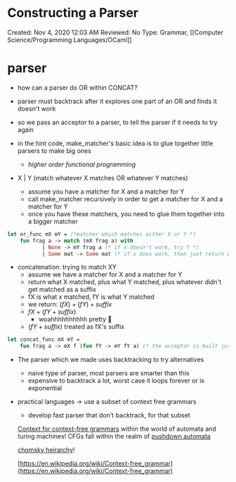# Constructing a Parser

Created: Nov 4, 2020 12:03 AM
Reviewed: No
Type: Grammar, [[Computer Science/Programming Languages/OCaml]]

# parser

- how can a parser do OR within CONCAT?
- parser must backtrack after it explores one part of an OR and finds it doesn't work
- so we pass an acceptor to a parser, to tell the parser if it needs to try again
- in the hint code, make_matcher's basic idea is to glue together little parsers to make big ones
    - *higher order functional programming*

- X | Y (match whatever X matches OR whatever Y matches)
    - assume you have a matcher for X and a matcher for Y
    - call make_matcher recursively in order to get a matcher for X and a matcher for Y
    - once you have these matchers, you need to glue them together into a bigger matcher

```ocaml
let or_func mX mY = (*matcher which matches either X or Y *)
	fun frag a -> match (mX frag a) with
		   | None -> mY frag a (* if x doesn't work, try Y *)
		   | Some mat -> Some mat (* if x does work, then just return what it returned *)
```

- concatenation: trying to match XY
    - assume we have a matcher for X and a matcher for Y
    - return what X matched, plus what Y matched, plus whatever didn't get matched as a suffix
    - fX is what x matched, fY is what Y matched
    - we return: $(fX) + (fY) + suffix$
    - $fX + (fY + suffix)$
        - woahhhhhhhhhh pretty  💖
    - $(fY + suffix)$ treated as fX's suffix

```ocaml
let concat_func mX mY =
	fun frag a -> mX f (fun fY -> mY fY a) (* the acceptor is built just for this concatenation *)
```

- The parser which we made uses backtracking to try alternatives
    - naive type of parser, most parsers are smarter than this
    - expensive to backtrack a lot, worst case it loops forever or is exponential
- practical languages → use a subset of context free grammars
    - develop fast parser that don't backtrack, for that subset

    [Context for context-free grammars](https://en.wikipedia.org/wiki/Automata_theory) within the world of automata and turing machines! CFGs fall within the realm of [pushdown automata](https://en.wikipedia.org/wiki/Pushdown_automaton) 

    [chomsky heirarchy](https://en.wikipedia.org/wiki/Chomsky_hierarchy)! 

    [https://en.wikipedia.org/wiki/Context-free_grammar](https://en.wikipedia.org/wiki/Context-free_grammar)